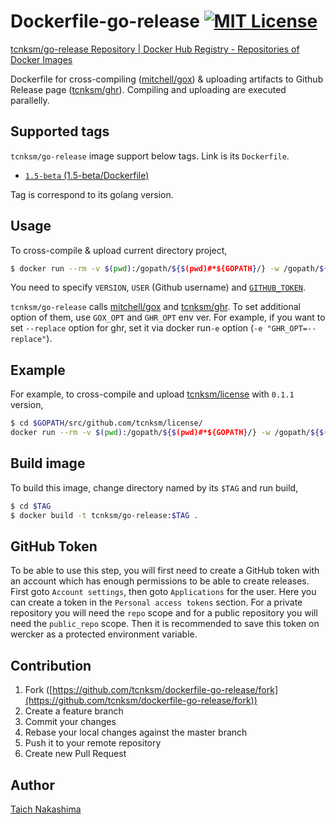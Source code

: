 Dockerfile-go-release [![MIT License](http://img.shields.io/badge/license-MIT-blue.svg?style=flat-square)][LICENSE]
====

[LICENSE]: https://github.com/tcnksm/dockerfile-gox/blob/master/LICENCE

[tcnksm/go-release Repository | Docker Hub Registry - Repositories of Docker Images](https://registry.hub.docker.com/u/tcnksm/go-release/)

Dockerfile for cross-compiling ([mitchell/gox](https://github.com/mitchellh/gox)) & uploading artifacts to Github Release page ([tcnksm/ghr](https://github.com/tcnksm/ghr)). Compiling and uploading are executed parallelly.


## Supported tags

`tcnksm/go-release` image support below tags. Link is its `Dockerfile`. 

- [`1.5-beta` (1.5-beta/Dockerfile)](https://github.com/tcnksm/dockerfile-gox/blob/master/1.5-beta/Dockerfile)

Tag is correspond to its golang version. 

## Usage

To cross-compile & upload current directory project, 

```bash
$ docker run --rm -v $(pwd):/gopath/${$(pwd)#*${GOPATH}/} -w /gopath/${$(pwd)#*${GOPATH}/} tcnksm/go-release:1.5-beta VERSION USER TOKEN
```

You need to specify `VERSION`, `USER` (Github username) and [`GITHUB_TOKEN`](#github-token).

`tcnksm/go-release` calls [mitchell/gox](https://github.com/mitchellh/gox) and [tcnksm/ghr](https://github.com/tcnksm/ghr). To set additional option of them, use `GOX_OPT` and `GHR_OPT` env ver. For example, if you want to set `--replace` option for ghr, set it via docker run`-e` option (`-e "GHR_OPT=--replace"`). 


## Example

For example, to cross-compile and upload [tcnksm/license](https://github.com/tcnksm/license) with `0.1.1` version,

```bash
$ cd $GOPATH/src/github.com/tcnksm/license/
docker run --rm -v $(pwd):/gopath/${$(pwd)#*${GOPATH}/} -w /gopath/${$(pwd)#*${GOPATH}/} tcnksm/go-release:1.5-beta 0.1.1 tcnksm $TOKEN
```

## Build image

To build this image, change directory named by its `$TAG` and run build,

```bash
$ cd $TAG
$ docker build -t tcnksm/go-release:$TAG . 
```

## GitHub Token

To be able to use this step, you will first need to create a GitHub token with an account which has enough permissions to be able to create releases. First goto `Account settings`, then goto `Applications` for the user. Here you can create a token in the `Personal access tokens` section. For a private repository you will need the `repo` scope and for a public repository you will need the `public_repo` scope. Then it is recommended to save this token on wercker as a protected environment variable.

## Contribution

1. Fork ([https://github.com/tcnksm/dockerfile-go-release/fork](https://github.com/tcnksm/dockerfile-go-release/fork))
1. Create a feature branch
1. Commit your changes
1. Rebase your local changes against the master branch
1. Push it to your remote repository
1. Create new Pull Request

## Author

[Taich Nakashima](https://github.com/tcnksm)

